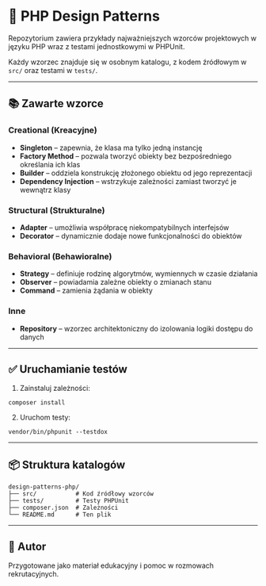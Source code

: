 # 🎯 PHP Design Patterns

Repozytorium zawiera przykłady najważniejszych wzorców projektowych w języku PHP wraz z testami jednostkowymi w PHPUnit.

Każdy wzorzec znajduje się w osobnym katalogu, z kodem źródłowym w `src/` oraz testami w `tests/`.

---

## 📚 Zawarte wzorce

### Creational (Kreacyjne)
- **Singleton** – zapewnia, że klasa ma tylko jedną instancję
- **Factory Method** – pozwala tworzyć obiekty bez bezpośredniego określania ich klas
- **Builder** – oddziela konstrukcję złożonego obiektu od jego reprezentacji
- **Dependency Injection** – wstrzykuje zależności zamiast tworzyć je wewnątrz klasy

### Structural (Strukturalne)
- **Adapter** – umożliwia współpracę niekompatybilnych interfejsów
- **Decorator** – dynamicznie dodaje nowe funkcjonalności do obiektów

### Behavioral (Behawioralne)
- **Strategy** – definiuje rodzinę algorytmów, wymiennych w czasie działania
- **Observer** – powiadamia zależne obiekty o zmianach stanu
- **Command** – zamienia żądania w obiekty

### Inne
- **Repository** – wzorzec architektoniczny do izolowania logiki dostępu do danych

---

## ✅ Uruchamianie testów

1. Zainstaluj zależności:

```
composer install
```

2. Uruchom testy:

```
vendor/bin/phpunit --testdox
```

---

## 📦 Struktura katalogów

```
design-patterns-php/
├── src/           # Kod źródłowy wzorców
├── tests/         # Testy PHPUnit
├── composer.json  # Zależności
└── README.md      # Ten plik
```

---

## 🧠 Autor

Przygotowane jako materiał edukacyjny i pomoc w rozmowach rekrutacyjnych.
